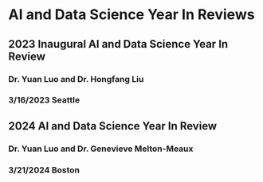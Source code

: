 # AI and Data Science Year In Reviews

## 2023 Inaugural AI and Data Science Year In Review 
### Dr. Yuan Luo and Dr. Hongfang Liu 
### 3/16/2023 Seattle

## 2024 AI and Data Science Year In Review 
### Dr. Yuan Luo and Dr. Genevieve Melton-Meaux
### 3/21/2024 Boston
